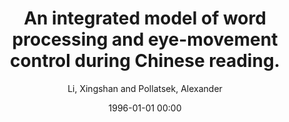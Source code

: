 ---
layout: post
title: An integrated model of word processing and eye-movement control during Chinese reading.

date: 1996-01-01 00:00
author: Li, Xingshan and Pollatsek, Alexander
tags: ["chinese reading","eye movements","modeling","word processing","word segmentation"]
journal: Psychological Review

link: https://doi.org/10.1037/rev0000248

year: 2020
---
